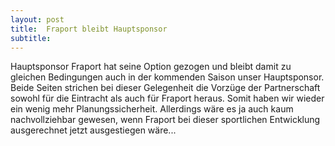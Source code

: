 ```yaml
---
layout: post
title:  Fraport bleibt Hauptsponsor
subtitle:  
---
```


Hauptsponsor Fraport hat seine Option gezogen und bleibt damit zu gleichen Bedingungen auch in der kommenden Saison unser Hauptsponsor. Beide Seiten strichen bei dieser Gelegenheit die Vorzüge der Partnerschaft sowohl für die Eintracht als auch für Fraport heraus. Somit haben wir wieder ein wenig mehr Planungssicherheit. Allerdings wäre es ja auch kaum nachvollziehbar gewesen, wenn Fraport bei dieser sportlichen Entwicklung ausgerechnet jetzt ausgestiegen wäre...


